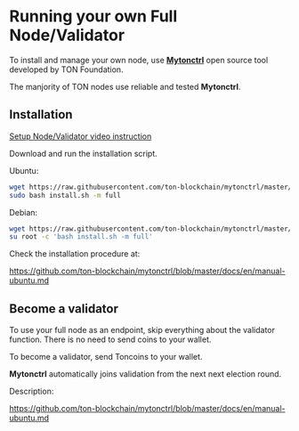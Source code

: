 # Running your own Full Node/Validator

To install and manage your own node, use **[Mytonctrl](https://github.com/ton-blockchain/mytonctrl)** open source tool developed by TON Foundation.

The manjority of TON nodes use reliable and tested **Mytonctrl**.

## Installation

[Setup Node/Validator video instruction](https://github.com/ton-blockchain/docs/raw/master/docs/nodes/setup_validator.mp4 ':include controls :type=video width=100% height=400px')

Download and run the installation script.

Ubuntu:
```bash
wget https://raw.githubusercontent.com/ton-blockchain/mytonctrl/master/scripts/install.sh
sudo bash install.sh -m full        
```

Debian:
```bash
wget https://raw.githubusercontent.com/ton-blockchain/mytonctrl/master/scripts/install.sh
su root -c 'bash install.sh -m full'
```

Check the installation procedure at:

https://github.com/ton-blockchain/mytonctrl/blob/master/docs/en/manual-ubuntu.md


## Become a validator

To use your full node as an endpoint, skip everything about the validator function. There is no need to send coins to your wallet.

To become a validator, send Toncoins to your wallet. 

**Mytonctrl** automatically joins validation from the next next election round.

Description:

https://github.com/ton-blockchain/mytonctrl/blob/master/docs/en/manual-ubuntu.md
